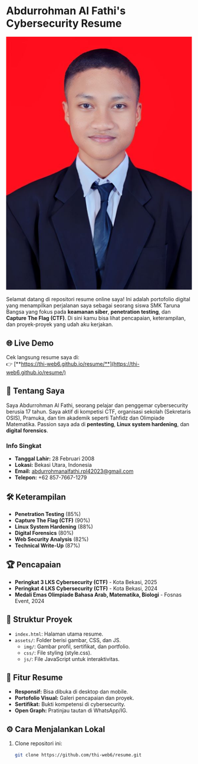 # Abdurrohman Al Fathi's Cybersecurity Resume

![Profile](assets/img/profile-image.jpeg)

Selamat datang di repositori resume online saya! Ini adalah portofolio digital yang menampilkan perjalanan saya sebagai seorang siswa SMK Taruna Bangsa yang fokus pada **keamanan siber**, **penetration testing**, dan **Capture The Flag (CTF)**. Di sini kamu bisa lihat pencapaian, keterampilan, dan proyek-proyek yang udah aku kerjakan.

## 🌐 Live Demo
Cek langsung resume saya di:  
👉 [**https://thi-web6.github.io/resume/**](https://thi-web6.github.io/resume/)

## 🚀 Tentang Saya
Saya Abdurrohman Al Fathi, seorang pelajar dan penggemar cybersecurity berusia 17 tahun. Saya aktif di kompetisi CTF, organisasi sekolah (Sekretaris OSIS), Pramuka, dan tim akademik seperti Tahfidz dan Olimpiade Matematika. Passion saya ada di **pentesting**, **Linux system hardening**, dan **digital forensics**.

### Info Singkat
- **Tanggal Lahir:** 28 Februari 2008
- **Lokasi:** Bekasi Utara, Indonesia
- **Email:** [abdurrohmanalfathi.rpl42023@gmail.com](mailto:abdurrohmanalfathi.rpl42023@gmail.com)
- **Telepon:** +62 857-7667-1279

## 🛠 Keterampilan
- **Penetration Testing** (85%)
- **Capture The Flag (CTF)** (90%)
- **Linux System Hardening** (88%)
- **Digital Forensics** (80%)
- **Web Security Analysis** (82%)
- **Technical Write-Up** (87%)

## 🏆 Pencapaian
- **Peringkat 3 LKS Cybersecurity (CTF)** - Kota Bekasi, 2025
- **Peringkat 4 LKS Cybersecurity (CTF)** - Kota Bekasi, 2024
- **Medali Emas Olimpiade Bahasa Arab, Matematika, Biologi** - Fosnas Event, 2024

## 📂 Struktur Proyek
- `index.html`: Halaman utama resume.
- `assets/`: Folder berisi gambar, CSS, dan JS.
  - `img/`: Gambar profil, sertifikat, dan portfolio.
  - `css/`: File styling (style.css).
  - `js/`: File JavaScript untuk interaktivitas.

## 🎨 Fitur Resume
- **Responsif:** Bisa dibuka di desktop dan mobile.
- **Portofolio Visual:** Galeri pencapaian dan proyek.
- **Sertifikat:** Bukti kompetensi di cybersecurity.
- **Open Graph:** Pratinjau tautan di WhatsApp/IG.

## ⚙ Cara Menjalankan Lokal
1. Clone repositori ini:
   ```bash
   git clone https://github.com/thi-web6/resume.git

